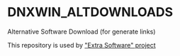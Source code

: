 # DNXWIN_ALTDOWNLOADS
Alternative Software Download (for generate links)


This repository is used by ["Extra Software" project](https://github.com/Deen0X/DNXExtraSoftware)
